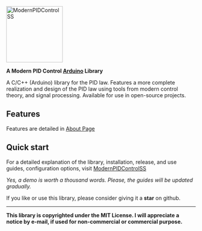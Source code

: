 <a href="https://somefunagba.github.io/ModernPIDControlSS">
<img alt="ModernPIDControlSS" src="https://raw.githubusercontent.com/somefunAgba/ModernPIDControlSS/master/material/assets/images/function-variant.svg" width="150" />
</a>

**A Modern PID Control [Arduino](https://www.arduino.cc/) Library**

<!--[![GitHub Action](https://github.com/somefunagba/ModernPIDControlSS/workflows/ci/badge.svg?branch=production)](https://github.com/somefunagba/ModernPIDControlSS/actions)-->

 A C/C++ (Arduino) library for the PID law. Features a more complete realization and design of the PID law using tools from modern control theory, and signal processing. Available for use in open-source projects.

## Features

Features are detailed in [About Page](https://somefunagba.github.io/ModernPIDControlSS/about/about)

## Quick start

For a detailed explanation of the library, installation, release, and use guides, configuration options, visit [ModernPIDControlSS][1]

[1]: https://somefunagba.github.io/ModernPIDControlSS/

*Yes, a demo is worth a thousand words. Please, the guides will be updated gradually.*

If you like or use this library, please consider giving it a **star** on github.

***************************************************************
**This library is copyrighted under the MIT License. 
I will appreciate a notice by e-mail, if used for non-commercial or commercial purpose.**
